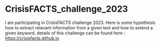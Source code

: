# CrisisFACTS_challenge_2023
I am participating in CrisisFACTS challenge 2023. Here is some hypothesis how to extract relevant information from a given text and how to extend a given keyword.
details of this challenge can be found here :
https://crisisfacts.github.io
